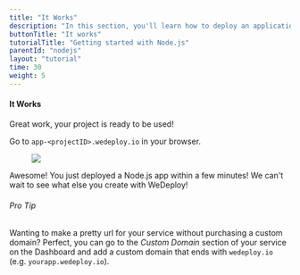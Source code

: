 ```yaml
---
title: "It Works"
description: "In this section, you'll learn how to deploy an application using Node.js."
buttonTitle: "It works"
tutorialTitle: "Getting started with Node.js"
parentId: "nodejs"
layout: "tutorial"
time: 30
weight: 5
---
```


#### It Works

Great work, your project is ready to be used!

Go to `app-<projectID>.wedeploy.io` in your browser.

<figure>
  <img src="/images/tutorials/it-works.png">
</figure>

Awesome! You just deployed a Node.js app within a few minutes! We can't wait to see what else you create with WeDeploy!

<aside>

###### <span class="icon-16-star"></span> Pro Tip

Wanting to make a pretty url for your service without purchasing a custom domain? Perfect, you can go to the _Custom Domain_ section of your service on the Dashboard and add a custom domain that ends with `wedeploy.io` (e.g. `yourapp.wedeploy.io`).

</aside>
